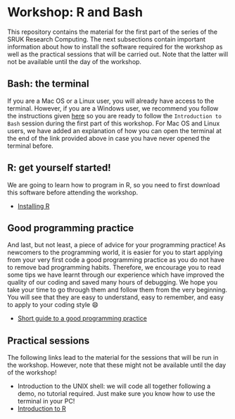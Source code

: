 # Workshop: R and Bash 
This repository contains the material for the first part of the series of the SRUK Research Computing. The next subsections contain important information about how to install
the software required for the workshop as well as the practical sessions that will be carried out. Note that the latter will not be available until the day of the workshop.

## Bash: the terminal
If you are a Mac OS or a Linux user, you will already have access to the terminal. However, if you are a Windows user, we recommend you follow the instructions given [here](https://github.com/sabifo4/RnBash/blob/master/UNIX_terminal/README.md) 
so you are ready to follow the `Introduction to Bash` session during the first part of this workshop. For Mac OS and Linux users, we have added an explanation of how you can open the terminal at the end of the link provided above 
in case you have never opened the terminal before.

## R: get yourself started!
We are going to learn how to program in R, so you need to first download this software before attending the workshop.   

   * [Installing R](https://github.com/sabifo4/II_SRUK_Scientific_Computing/blob/master/R_installation/Installing_R.md)   

## Good programming practice

And last, but not least, a piece of advice for your programming practice! As newcomers to the programming world, it is easier for you to start applying from your very first code a good programming practice as
you do not have to remove bad programming habits. Therefore, we encourage you to read some tips we have learnt through our experience which have improved the quality of our coding and saved many hours of debugging.
We hope you take your time to go through them and follow them from the very beginning. You will see that they are easy to understand, easy to remember, and easy to apply to your coding style :smile: 

* [Short guide to a good programming practice](https://github.com/sabifo4/II_SRUK_Scientific_Computing/blob/master/Info/GPP.md)

## Practical sessions

The following links lead to the material for the sessions that will be run in the workshop. However, note that these might not be available until the day of the workshop!

   * Introduction to the UNIX shell: we will code all together following a demo, no tutorial required. Just make sure you know how to use the terminal in your PC!         
   * [Introduction to R]()  
